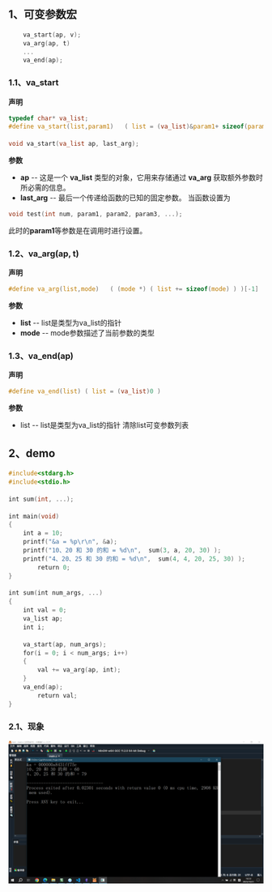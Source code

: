 ## 1、可变参数宏
```c
    va_start(ap, v);
    va_arg(ap, t)
	...
    va_end(ap);
```
### 1.1、va_start
**声明**
```c 
typedef char* va_list;
#define va_start(list,param1)   ( list = (va_list)&param1+ sizeof(param1) )

void va_start(va_list ap, last_arg);
```
**参数**
- **ap** -- 这是一个 **va_list** 类型的对象，它用来存储通过 **va_arg** 获取额外参数时所必需的信息。
- **last_arg** -- 最后一个传递给函数的已知的固定参数。
当函数设置为
```c
void test(int num, param1, param2, param3, ...);
```
此时的**param1**等参数是在调用时进行设置。
### 1.2、va_arg(ap, t)
**声明**
```c
#define va_arg(list,mode)   ( (mode *) ( list += sizeof(mode) ) )[-1]
```
**参数**
- **list** -- list是类型为va_list的指针
- **mode** -- mode参数描述了当前参数的类型

### 1.3、va_end(ap)
**声明**
```c
#define va_end(list) ( list = (va_list)0 )
```
**参数**
- list -- list是类型为va_list的指针
清除list可变参数列表
## 2、demo
```c
#include<stdarg.h>  
#include<stdio.h>  
  
int sum(int, ...);  
  
int main(void)  
{  
    int a = 10;  
    printf("&a = %p\r\n", &a);  
    printf("10、20 和 30 的和 = %d\n",  sum(3, a, 20, 30) );  
    printf("4、20、25 和 30 的和 = %d\n",  sum(4, 4, 20, 25, 30) );  
        return 0;  
}  
  
int sum(int num_args, ...)  
{  
    int val = 0;  
    va_list ap;  
    int i;  
    
    va_start(ap, num_args);  
    for(i = 0; i < num_args; i++)  
    {  
        val += va_arg(ap, int);  
    }  
    va_end(ap);  
        return val;  
}
```
### 2.1、现象

![image-20231031165429236](../images/image-20231031165429236.png)

